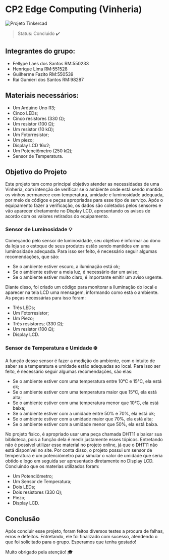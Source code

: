 <h1> CP2 Edge Computing (Vinheria) </h1> 

![Projeto Tinkercad](https://github.com/raigumieri/CP2-Edge-Computing-Vinheria/assets/127215645/edd4f3c8-8f6e-4760-bb1d-9891718e7597)

> Status: Concluido ✔️

 ## Integrantes do grupo: 
 + Fellype Laes dos Santos  RM:550233
 + Henrique Lima  RM:551528
 + Guilherme Fazito  RM:550539
 + Raí Gumieri dos Santos  RM:98287

## Materiais necessários:
+ Um Arduino Uno R3;
+ Cinco LEDs;
+ Cinco resistores (330 Ω);
+ Um resistor (100 Ω);
+ Um resistor (10 kΩ);
+ Um Fotorresistor;
+ Um piezo;
+ Display LCD 16x2;
+ Um Potenciômetro (250 kΩ);
+ Sensor de Temperatura.

<h2> Objetivo do Projeto </h2>
<p>Este projeto tem como principal objetivo atender as necessidades de uma Vinheria, com intenção de verificar se o ambiente onde está sendo mantido os vinhos permanece com temperatura, umidade e luminosidade adequada, por meio de códigos e peças apropriadas para esse tipo de serviço. Após o equipamento fazer a verificação, os dados são coletados pelos sensores e vão aparecer diretamente no Display LCD, apresentando os avisos de acordo com os valores retirados do equipamento. </p>

 <h3> Sensor de Luminosidade 💡 </h3> 

<p> Começando pelo sensor de luminosidade, seu objetivo é informar ao dono da loja se o estoque de seus produtos estão sendo mantidos em uma luminosidade adequada. Para isso ser feito, é necessário seguir algumas recomendações, que são: </p>

<ul>
  <li> Se o ambiente estiver escuro, a iluminação está ok; </li>
  <li> Se o ambiente estiver a meia luz, é necessário dar um aviso; </li>
  <li> Se o ambiente estiver muito claro, é importante emitir um aviso urgente. </li>
</ul>

<p> Diante disso, foi criado um código para monitorar a iluminação do local e aparecer na tela LCD uma mensagem, informando como está o ambiente. As peças necessárias para isso foram: <p>
  
 <ul>
  <li> Três LEDs; </li>
  <li> Um Fotorresistor; </li>
  <li> Um Piezo; </li>
  <li> Três resistores; (330 Ω); </li>
  <li> Um resistor (100 Ω); </li>
  <li> Display LCD. </li>
</ul>

<h3> Sensor de Temperatura e Umidade ❄️ </h3>

<p> A função desse sensor é fazer a medição do ambiente, com o intuito de saber se a temperatura e umidade estão adequadas ao local. Para isso ser feito, é necessário seguir algumas recomendações, são elas: </p>

<ul>
  <li> Se o ambiente estiver com uma temperatura entre 10°C e 15°C, ela está ok; </li>
  <li> Se o ambiente estiver com uma temperatura maior que 15°C, ela está alta; </li>
  <li> Se o ambiente estiver com uma temperatura menor que 10°C, ela está baixa;</li>
  <li> Se o ambiente estiver com a umidade entre 50% e 70%, ela está ok; </li>
  <li> Se o ambiente estiver com a umidade maior que 70%, ela está alta; </li>
  <li> Se o ambiente estiver com a umidade menor que 50%, ela está baixa. </li>
</ul>

<p> No projeto físico, é apropriado usar uma peça chamada DHT11 e baixar sua biblioteca, pois a função dela é medir justamente esses tópicos. Entretando não é possível utilizar esse material no projeto online, já que o DHT11 não está disponível no site. Por conta disso, o projeto possui um sensor de temperatura e um potenciômetro para simular o valor de umidade que seria obtido e logo em seguida ser apresentado diretamente no Display LCD. Concluindo que os materias utilizados foram: </p>

<ul>
  <li> Um Potenciômetro; </li>
  <li> Um Sensor de Temperatura; </li>
  <li> Dois LEDs; </li>
  <li> Dois resistores (330  Ω); </li>
  <li> Piezo; </li>
  <li> Display LCD. </li>
</ul>

<h2> Conclusão </h2>
<p>Após concluir esse projeto, foram feitos diversos testes a procura de falhas, erros e defeitos. Entretando, ele foi finalizado com sucesso, atendendo o que foi solicitado para o grupo. Esperamos que tenha gostado!</p>

<p> Muito obrigado pela atenção! 🎓 </p>
